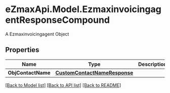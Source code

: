 # eZmaxApi.Model.EzmaxinvoicingagentResponseCompound
A Ezmaxinvoicingagent Object

## Properties

Name | Type | Description | Notes
------------ | ------------- | ------------- | -------------
**ObjContactName** | [**CustomContactNameResponse**](CustomContactNameResponse.md) |  | 

[[Back to Model list]](../README.md#documentation-for-models) [[Back to API list]](../README.md#documentation-for-api-endpoints) [[Back to README]](../README.md)

